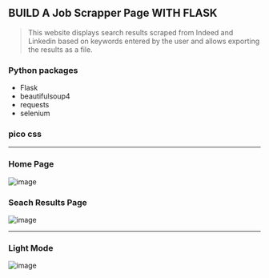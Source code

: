 ## BUILD A Job Scrapper Page WITH FLASK
> This website displays search results scraped from Indeed and Linkedin based on keywords entered by the user and allows exporting the results as a file.


### Python packages
- Flask
- beautifulsoup4
- requests
- selenium

### pico css

---

### Home Page
![image](https://user-images.githubusercontent.com/43771301/222850392-73033b15-191b-47f2-aa02-1aea367ae0ca.png)

### Seach Results Page
![image](https://user-images.githubusercontent.com/43771301/222850634-fcfe0f30-9336-441e-82e5-b8c41d1d67e1.png)

---

### Light Mode
![image](https://user-images.githubusercontent.com/43771301/222854115-4e4f8758-002f-47df-afd7-41cdaf52a579.png)
